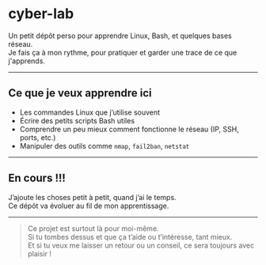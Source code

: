 # cyber-lab

Un petit dépôt perso pour apprendre Linux, Bash, et quelques bases réseau.  
Je fais ça à mon rythme, pour pratiquer et garder une trace de ce que j'apprends.

---

## Ce que je veux apprendre ici

- Les commandes Linux que j’utilise souvent
- Écrire des petits scripts Bash utiles
- Comprendre un peu mieux comment fonctionne le réseau (IP, SSH, ports, etc.)
- Manipuler des outils comme `nmap`, `fail2ban`, `netstat`

---

## En cours !!!

J’ajoute les choses petit à petit, quand j’ai le temps.  
Ce dépôt va évoluer au fil de mon apprentissage.

---

> Ce projet est surtout là pour moi-même.  
> Si tu tombes dessus et que ça t’aide ou t’intéresse, tant mieux.  
> Et si tu veux me laisser un retour ou un conseil, ce sera toujours avec plaisir !
